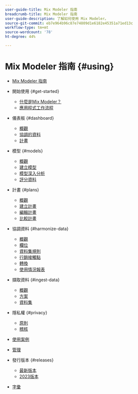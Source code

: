 ```yaml
---
user-guide-title: Mix Modeler 指南
breadcrumb-title: Mix Modeler 指南
user-guide-description: 了解如何使用 Mix Modeler。
source-git-commit: eb7e964b96c87e74809d1e6182e45351a71ed13c
workflow-type: tm+mt
source-wordcount: '78'
ht-degree: 44%

---
```



# Mix Modeler 指南 {#using}

+ [Mix Modeler 指南](overview.md)

+ 開始使用 {#get-started}
   + [什麼是Mix Modeler？](get-started/about.md)
   + [應用程式工作流程](get-started/workflow.md)

+ 儀表板 {#dashboard}
   + [概觀](dashboard/overview.md)
   + [協調的資料](dashboard/harmonized-data.md)
   + [計畫](dashboard/plans.md)

+ 模型 {#models}
   + [概觀](models/overview.md)
   + [建立模型](models/create.md)
   + [模型深入分析](models/insights.md)
   + [評分資料](models/scoring-data.md)

+ 計畫 {#plans}
   + [概觀](plans/overview.md)
   + [建立計畫](plans/create.md)
   + [編輯計畫](plans/edit.md)
   + [比較計畫](plans/compare.md)

+ 協調資料 {#harmonize-data}
   + [概觀](harmonize-data/overview.md)
   + [欄位](harmonize-data/fields.md)
   + [資料集規則](harmonize-data/dataset-rules.md)
   + [行銷接觸點](harmonize-data/marketing-touchpoints.md)
   + [轉換](harmonize-data/conversions.md)
   + [使用情況報表](harmonize-data/usage-report.md)

+ 擷取資料 {#ingest-data}
   + [概觀](ingest-data/overview.md)
   + [方案](ingest-data/schemas.md)
   + [資料集](ingest-data/datasets.md)

+ 隱私權 {#privacy}
   + [原則](privacy/policies.md)
   + [稽核](privacy/audits.md)

+ [使用案例](use-cases.md)

+ [管理](administration.md)

+ 發行版本 {#releases}
   + [最新版本](releases/latest.md)
   + [2023版本](releases/2023.md)

+ [字彙](glossary.md)
